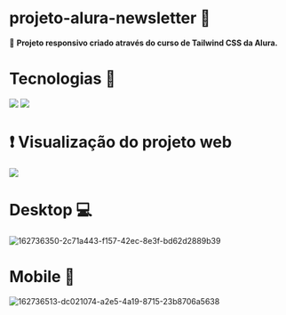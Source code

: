 #  projeto-alura-newsletter :dart:
 :round_pushpin: <strong>Projeto responsivo criado através do curso de Tailwind CSS da Alura.</strong>

# Tecnologias :jigsaw:
<img src="https://img.shields.io/badge/HTML5-E34F26?style=for-the-badge&logo=html5&logoColor=white">
<img src="https://img.shields.io/badge/Tailwind_CSS-38B2AC?style=for-the-badge&logo=tailwind-css&logoColor=white">

# :heavy_exclamation_mark: Visualização do projeto web
<img href="" target="_blank" src="https://img.shields.io/badge/Vercel-000000?style=for-the-badge&logo=vercel&logoColor=white">


# Desktop :computer:
![162736350-2c71a443-f157-42ec-8e3f-bd62d2889b39](https://github.com/LuizHenriqueMB/projeto-alura-newsletter/assets/130091001/48b9a720-444d-4c69-befb-55f216288ab6)

# Mobile :iphone:
![162736513-dc021074-a2e5-4a19-8715-23b8706a5638](https://github.com/LuizHenriqueMB/projeto-alura-newsletter/assets/130091001/fafdb804-4b6b-42b7-85d5-8a3c7880e474)


